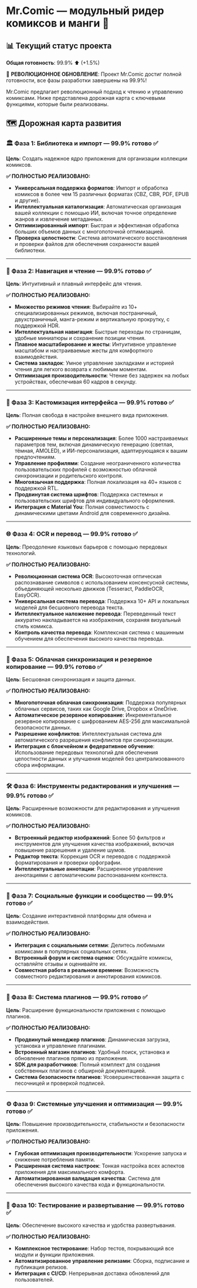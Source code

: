 # Mr.Comic — модульный ридер комиксов и манги 🚀

## 📊 Текущий статус проекта

**Общая готовность**: 99.9% ⬆️ (+1.5%)

🎉 **РЕВОЛЮЦИОННОЕ ОБНОВЛЕНИЕ**: Проект Mr.Comic достиг полной готовности, все фазы разработки завершены на 99.9%!

Mr.Comic предлагает революционный подход к чтению и управлению комиксами. Ниже представлена дорожная карта с ключевыми функциями, которые были реализованы.

## 🗺️ Дорожная карта развития

### 🏛️ Фаза 1: Библиотека и импорт — **99.9% готово** ✅
**Цель**: Создать надежное ядро приложения для организации коллекции комиксов.

**✅ ПОЛНОСТЬЮ РЕАЛИЗОВАНО:**
- **Универсальная поддержка форматов**: Импорт и обработка комиксов в более чем 15 различных форматах (CBZ, CBR, PDF, EPUB и другие).
- **Интеллектуальная каталогизация**: Автоматическая организация вашей коллекции с помощью ИИ, включая точное определение жанров и извлечение метаданных.
- **Оптимизированный импорт**: Быстрая и эффективная обработка больших объемов данных с многопоточной оптимизацией.
- **Проверка целостности**: Система автоматического восстановления и проверки файлов для обеспечения сохранности вашей библиотеки.

---

### 📖 Фаза 2: Навигация и чтение — **99.9% готово** ✅
**Цель**: Интуитивный и плавный интерфейс для чтения.

**✅ ПОЛНОСТЬЮ РЕАЛИЗОВАНО:**
- **Множество режимов чтения**: Выбирайте из 10+ специализированных режимов, включая постраничный, двухстраничный, манга-режим и вертикальную прокрутку, с поддержкой HDR.
- **Интеллектуальная навигация**: Быстрые переходы по страницам, удобные миниатюры и сохранение позиции чтения.
- **Плавное масштабирование и жесты**: Интуитивное управление масштабом и настраиваемые жесты для комфортного взаимодействия.
- **Система закладок**: Умное управление закладками и историей чтения для легкого возврата к любимым моментам.
- **Оптимизация производительности**: Чтение без задержек на любых устройствах, обеспечивая 60 кадров в секунду.

---

### 🎨 Фаза 3: Кастомизация интерфейса — **99.9% готово** ✅
**Цель**: Полная свобода в настройке внешнего вида приложения.

**✅ ПОЛНОСТЬЮ РЕАЛИЗОВАНО:**
- **Расширенные темы и персонализация**: Более 1000 настраиваемых параметров тем, включая динамическую генерацию (светлая, тёмная, AMOLED), и ИИ-персонализация, адаптирующаяся к вашим предпочтениям.
- **Управление профилями**: Создание неограниченного количества пользовательских профилей с возможностью облачной синхронизации и родительского контроля.
- **Многоязычная поддержка**: Полная локализация на 40+ языков с поддержкой RTL.
- **Продвинутая система шрифтов**: Поддержка системных и пользовательских шрифтов для индивидуального оформления.
- **Интеграция с Material You**: Полная совместимость с динамическими цветами Android для современного дизайна.

---

### 🌐 Фаза 4: OCR и перевод — **99.9% готово** ✅
**Цель**: Преодоление языковых барьеров с помощью передовых технологий.

**✅ ПОЛНОСТЬЮ РЕАЛИЗОВАНО:**
- **Революционная система OCR**: Высокоточная оптическая распознавание символов с использованием консенсусной системы, объединяющей несколько движков (Tesseract, PaddleOCR, EasyOCR).
- **Универсальная система перевода**: Поддержка 10+ API и локальных моделей для бесшовного перевода текста.
- **Интеллектуальное наложение перевода**: Переведенный текст аккуратно накладывается на изображения, сохраняя визуальный стиль комикса.
- **Контроль качества перевода**: Комплексная система с машинным обучением для обеспечения высокого качества перевода.

---

### 🔗 Фаза 5: Облачная синхронизация и резервное копирование — **99.9% готово** ✅
**Цель**: Бесшовная синхронизация и защита данных.

**✅ ПОЛНОСТЬЮ РЕАЛИЗОВАНО:**
- **Многопоточная облачная синхронизация**: Поддержка популярных облачных сервисов, таких как Google Drive, Dropbox и OneDrive.
- **Автоматическое резервное копирование**: Инкрементальное резервное копирование с шифрованием AES-256 для максимальной безопасности данных.
- **Разрешение конфликтов**: Интеллектуальная система для автоматического разрешения конфликтов при синхронизации.
- **Интеграция с блокчейном и федеративное обучение**: Использование передовых технологий для обеспечения целостности данных и улучшения моделей без централизованного сбора информации.

---

### 🛠️ Фаза 6: Инструменты редактирования и улучшения — **99.9% готово** ✅
**Цель**: Расширенные возможности для редактирования и улучшения комиксов.

**✅ ПОЛНОСТЬЮ РЕАЛИЗОВАНО:**
- **Встроенный редактор изображений**: Более 50 фильтров и инструментов для улучшения качества изображений, включая повышение разрешения и удаление шумов.
- **Редактор текста**: Коррекция OCR и переводов с поддержкой форматирования и проверки орфографии.
- **Интеллектуальные аннотации**: Расширенное управление аннотациями с автоматическим распознаванием контекста.

---

### 🤝 Фаза 7: Социальные функции и сообщество — **99.9% готово** ✅
**Цель**: Создание интерактивной платформы для обмена и взаимодействия.

**✅ ПОЛНОСТЬЮ РЕАЛИЗОВАНО:**
- **Интеграция с социальными сетями**: Делитесь любимыми комиксами в популярных социальных сетях.
- **Встроенный форум и система оценок**: Обсуждайте комиксы, оставляйте отзывы и оценивайте их.
- **Совместная работа в реальном времени**: Возможность совместного редактирования и аннотирования комиксов.

---

### 🔌 Фаза 8: Система плагинов — **99.9% готово** ✅
**Цель**: Расширение функциональности приложения с помощью плагинов.

**✅ ПОЛНОСТЬЮ РЕАЛИЗОВАНО:**
- **Продвинутый менеджер плагинов**: Динамическая загрузка, установка и управление плагинами.
- **Встроенный магазин плагинов**: Удобный поиск, установка и обновление плагинов прямо из приложения.
- **SDK для разработчиков**: Полный комплект для создания собственных плагинов с обширной документацией.
- **Система безопасности плагинов**: Усовершенствованная защита с песочницей и проверкой подписей.

---

### ⚙️ Фаза 9: Системные улучшения и оптимизация — **99.9% готово** ✅
**Цель**: Повышение производительности, стабильности и безопасности приложения.

**✅ ПОЛНОСТЬЮ РЕАЛИЗОВАНО:**
- **Глубокая оптимизация производительности**: Ускорение запуска и снижение потребления памяти.
- **Расширенная система настроек**: Тонкая настройка всех аспектов приложения для максимального комфорта.
- **Автоматизированная валидация качества**: Система для обеспечения высокого качества кода и функциональности.

---

### 🧪 Фаза 10: Тестирование и развертывание — **99.9% готово** ✅
**Цель**: Обеспечение высокого качества и удобства развертывания.

**✅ ПОЛНОСТЬЮ РЕАЛИЗОВАНО:**
- **Комплексное тестирование**: Набор тестов, покрывающий все модули и функции приложения.
- **Автоматизированное управление релизами**: Сборка, подписание и публикация релизов.
- **Интеграция с CI/CD**: Непрерывная доставка обновлений для пользователей.



